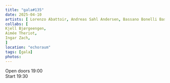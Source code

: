 ```yaml
---
title: "gala#135"
date: 2025-04-10
artists: [ Lorenzo Abattoir, Andreas Sahl Andersen, Bassano Bonelli Bassano,Conny Zenk]
collabs: [
Kjell Bjørgeengen,
Aimée Theriot,
Ingar Zach,
]
location: "echoraum"
tags: [gala]
photos: 
---
```

Open doors 19:00  
Start 19:30
